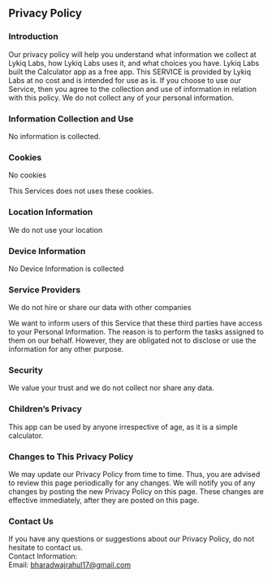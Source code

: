 Privacy Policy  
----------------

### Introduction  
Our privacy policy will help you understand what information we collect at Lykiq Labs, how Lykiq Labs uses it, and what choices you have.
Lykiq Labs built the Calculator app as a free app. This SERVICE is provided by Lykiq Labs at no cost and is intended for use as is.
If you choose to use our Service, then you agree to the collection and use of information in  relation with this policy. We do not collect any of your personal information.

### Information Collection and Use  
No information is collected. 

### Cookies  
No cookies

This Services does not uses these cookies.

### Location Information  
We do not use your location

### Device Information  
No Device Information is collected

### Service Providers  
We do not hire or share our data with other companies

We want to inform users of this Service that these third parties have access to your Personal Information. The reason is to perform the tasks assigned to them on our behalf. However, they are obligated not to disclose or use the information for any other purpose.  

### Security  
We value your trust and we do not collect nor share any data.

### Children’s Privacy  
This app can be used by anyone irrespective of age, as it is a simple calculator.  

### Changes to This Privacy Policy  
We may update our Privacy Policy from time to time. Thus, you are advised to review this page periodically for any changes. We will notify you of any changes by posting the new Privacy Policy on this page. These changes are effective immediately, after they are posted on this page.  

### Contact Us  
If you have any questions or suggestions about our Privacy Policy, do not hesitate to contact us.  
Contact Information:  
Email: bharadwajrahul17@gmail.com 
